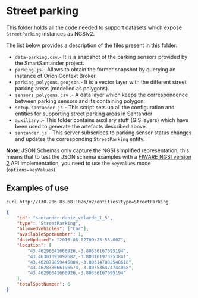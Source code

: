 # Street parking

This folder holds all the code needed to support datasets which expose
`StreetParking` instances as NGSIv2.

The list below provides a description of the files present in this folder:

-   `data-parking.csv`.- It is a snapshot of the parking sensors provided by the
    SmartSantander project.
-   `parking.js`.- Allows to obtain the former snapshot by querying an instance
    of Orion Context Broker.
-   `parking_polygons.geojson`.- It is a vector layer with the different street
    parking areas (modelled as polygons).
-   `sensors_polygons.csv` .- A data layer which keeps the correspondence
    between parking sensors and its containing polygon.
-   `setup-santander.js`.- This script sets up all the configuration and
    entities for supporting street parking areas in Santander
-   `auxiliary` .- This folder contains auxiliary stuff (GIS layers) which have
    been used to generate the artefacts described above.
-   `santander.js`.- This server subscribes to parking sensor status changes and
    updates the corresponding `StreetParking` entity.

**Note**: JSON Schemas only capture the NGSI simplified representation, this
means that to test the JSON schema examples with a
[FIWARE NGSI version 2](http://fiware.github.io/specifications/ngsiv2/stable)
API implementation, you need to use the `keyValues` mode (`options=keyValues`).

## Examples of use

```
curl http://130.206.83.68:1026/v2/entities?type=StreetParking
```

```json
{
    "id": "santander:daoiz_velarde_1_5",
    "type": "StreetParking",
    "allowedVehicles": ["Car"],
    "availableSpotNumber": 1,
    "dateUpdated": "2016-06-02T09:25:55.00Z",
    "location": [
        "43.46296641666926,-3.80356167695194",
        "43.46301091092682,-3.803161973253841",
        "43.462879859445884,-3.803147082548618",
        "43.462838666196674,-3.803536474744068",
        "43.46296641666926,-3.80356167695194"
    ],
    "totalSpotNumber": 6
}
```
